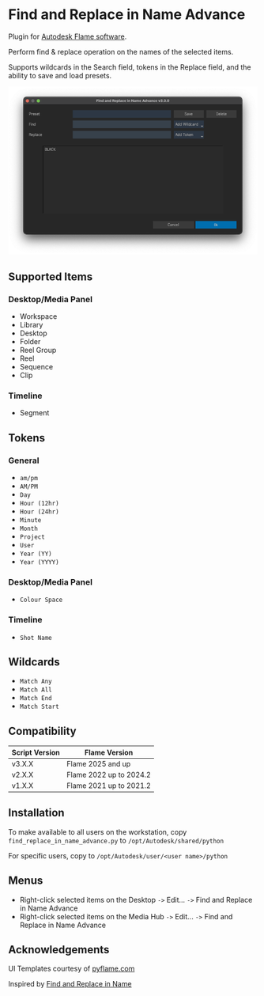 # Find and Replace in Name Advance
Plugin for [Autodesk Flame software](http://www.autodesk.com/products/flame).

Perform find & replace operation on the names of the selected items.

Supports wildcards in the Search field, tokens in the Replace field, and
the ability to save and load presets.

![screenshot](screenshot.png)

## Supported Items
### Desktop/Media Panel
- Workspace
- Library
- Desktop
- Folder
- Reel Group
- Reel
- Sequence
- Clip

### Timeline
- Segment
 
## Tokens
### General
- `am/pm`
- `AM/PM`
- `Day`
- `Hour (12hr)`
- `Hour (24hr)`
- `Minute`
- `Month`
- `Project`
- `User`
- `Year (YY)`
- `Year (YYYY)`

### Desktop/Media Panel
- `Colour Space`

### Timeline
- `Shot Name`

## Wildcards
- `Match Any`
- `Match All`
- `Match End`
- `Match Start`

## Compatibility
|Script Version|Flame Version|
|---|---|
|v3.X.X|Flame 2025 and up|
|v2.X.X|Flame 2022 up to 2024.2|
|v1.X.X|Flame 2021 up to 2021.2|

## Installation
To make available to all users on the workstation, copy `find_replace_in_name_advance.py` to `/opt/Autodesk/shared/python`

For specific users, copy to `/opt/Autodesk/user/<user name>/python`

## Menus
- Right-click selected items on the Desktop `->` Edit... `->` Find and Replace in Name Advance
- Right-click selected items on the Media Hub `->` Edit... `->` Find and Replace in Name Advance

## Acknowledgements
UI Templates courtesy of [pyflame.com](http://www.pyflame.com)

Inspired by [Find and Replace in Name](http://www.dropbox.com/sh/x5o5bdxn5m6gy9d/AADX6RYQmN3JoT-ofrff5ETVa/Scripts/find_and_replace_in_name?dl=0&subfolder_nav_tracking=1)
